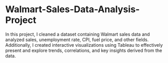 # Walmart-Sales-Data-Analysis-Project
In this project, I cleaned a dataset containing Walmart sales data and analyzed sales, unemployment rate, CPI, fuel price, and other fields. Additionally, I created interactive visualizations using Tableau to effectively present and explore trends, correlations, and key insights derived from the data.
